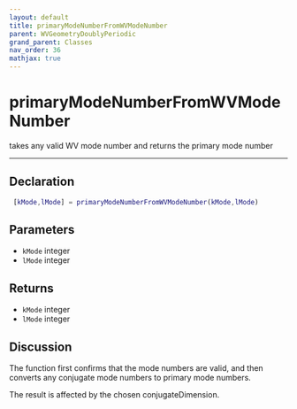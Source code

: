 ```yaml
---
layout: default
title: primaryModeNumberFromWVModeNumber
parent: WVGeometryDoublyPeriodic
grand_parent: Classes
nav_order: 36
mathjax: true
---
```


#  primaryModeNumberFromWVModeNumber

takes any valid WV mode number and returns the primary mode number


---

## Declaration
```matlab
 [kMode,lMode] = primaryModeNumberFromWVModeNumber(kMode,lMode)
```
## Parameters
+ `kMode`  integer
+ `lMode`  integer

## Returns
+ `kMode`  integer
+ `lMode`  integer

## Discussion

  The function first confirms that the mode numbers are valid,
  and then converts any conjugate mode numbers to primary mode
  numbers.
 
  The result is affected by the chosen conjugateDimension.
 
            
